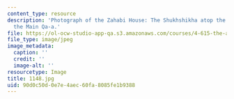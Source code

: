 ```yaml
---
content_type: resource
description: 'Photograph of the Zahabi House: The Shukhshikha atop the Durqa-a of
  the Main Qa-a.'
file: https://ol-ocw-studio-app-qa.s3.amazonaws.com/courses/4-615-the-architecture-of-cairo-spring-2002/90d0c50d0e7e4aec60fa8085fe1b9388_1148.jpg
file_type: image/jpeg
image_metadata:
  caption: ''
  credit: ''
  image-alt: ''
resourcetype: Image
title: 1148.jpg
uid: 90d0c50d-0e7e-4aec-60fa-8085fe1b9388
---
```

